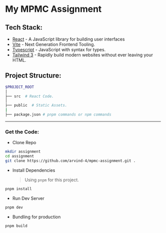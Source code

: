 # My MPMC Assignment

## Tech Stack:

- [React](https://reactjs.org/) - A JavaScript library for building user interfaces
- [Vite](https://vitejs.dev/) - Next Generation Frontend Tooling.
- [Typescript](https://www.typescriptlang.org/) - JavaScript with syntax for types.
- [Tailwind 3](https://tailwindcss.com/) - Rapidly build modern websites without ever leaving your HTML.

## Project Structure:

```bash
$PROJECT_ROOT
│
├── src  # React Code.
│
├── public  # Static Assets.
|
├── package.json # pnpm commands or npm commands
```

---

### Get the Code:

- Clone Repo

```bash
mkdir assignment
cd assignment
git clone https://github.com/arvind-4/mpmc-assignment.git .
```

- Install Dependencies <br />
  > Using `pnpm` for this project.

```bash
pnpm install
```

- Run Dev Server

```bash
pnpm dev
```

- Bundling for production

```bash
pnpm build
```
